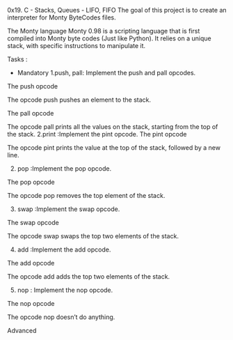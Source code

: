 0x19. C - Stacks, Queues - LIFO, FIFO
The goal of this project is to create an interpreter for Monty ByteCodes files.

The Monty language
Monty 0.98 is a scripting language that is first compiled into Monty byte codes (Just like Python). It relies on a unique stack, with specific instructions to manipulate it.

Tasks :
 - Mandatory 
 1.push, pall: Implement the push and pall opcodes.
 
 The push opcode

The opcode push pushes an element to the stack.

The pall opcode

The opcode pall prints all the values on the stack, starting from the top of the stack.
 2.print :Implement the pint opcode.
 The pint opcode

The opcode pint prints the value at the top of the stack, followed by a new line.

2. pop :Implement the pop opcode.

The pop opcode

The opcode pop removes the top element of the stack.

3. swap :Implement the swap opcode.

The swap opcode

The opcode swap swaps the top two elements of the stack.

4. add :Implement the add opcode.

The add opcode

The opcode add adds the top two elements of the stack.

5. nop : Implement the nop opcode.

The nop opcode

The opcode nop doesn’t do anything.

Advanced 